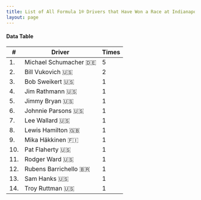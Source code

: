 ```yaml
---
title: List of All Formula 1® Drivers that Have Won a Race at Indianapolis Motor Speedway
layout: page
---
```


<canvas id="chart" width="400" height="180"></canvas>
<script>
var data = {
    "datasets": [
        {
            "backgroundColor": "#f3a935",
            "borderColor": "#f68639",
            "borderWidth": 1,
            "data": [
                5.0,
                2.0,
                1.0,
                1.0,
                1.0,
                1.0,
                1.0,
                1.0,
                1.0,
                1.0,
                1.0,
                1.0,
                1.0,
                1.0
            ],
            "label": "Times"
        }
    ],
    "labels": [
        "Michael Schumacher 🇩🇪",
        "Bill Vukovich 🇺🇸",
        "Bob Sweikert 🇺🇸",
        "Jim Rathmann 🇺🇸",
        "Jimmy Bryan 🇺🇸",
        "Johnnie Parsons 🇺🇸",
        "Lee Wallard 🇺🇸",
        "Lewis Hamilton 🇬🇧",
        "Mika Häkkinen 🇫🇮",
        "Pat Flaherty 🇺🇸",
        "Rodger Ward 🇺🇸",
        "Rubens Barrichello 🇧🇷",
        "Sam Hanks 🇺🇸",
        "Troy Ruttman 🇺🇸"
    ]
};
var options = {
  legend: {
    display: false
  },
  scales: {
    xAxes: [{
      ticks: {
        beginAtZero: true,
        maxRotation: 180,
        display: window.innerWidth > 800
      }
    }],
    yAxes: [{
      ticks: {
        beginAtZero: true
      }
    }]
  },
  onResize: function(chart, size) {
    chart.options.scales.xAxes[0].ticks.display = size.width > 800;
  }
};
new Chart("chart", {
    data: data,
    type: 'bar',
    options: options
});
</script>



#### Data Table

| # | Driver | Times |
|--|--|--|
| 1. | Michael Schumacher 🇩🇪 | 5 |
| 2. | Bill Vukovich 🇺🇸 | 2 |
| 3. | Bob Sweikert 🇺🇸 | 1 |
| 4. | Jim Rathmann 🇺🇸 | 1 |
| 5. | Jimmy Bryan 🇺🇸 | 1 |
| 6. | Johnnie Parsons 🇺🇸 | 1 |
| 7. | Lee Wallard 🇺🇸 | 1 |
| 8. | Lewis Hamilton 🇬🇧 | 1 |
| 9. | Mika Häkkinen 🇫🇮 | 1 |
| 10. | Pat Flaherty 🇺🇸 | 1 |
| 11. | Rodger Ward 🇺🇸 | 1 |
| 12. | Rubens Barrichello 🇧🇷 | 1 |
| 13. | Sam Hanks 🇺🇸 | 1 |
| 14. | Troy Ruttman 🇺🇸 | 1 |
